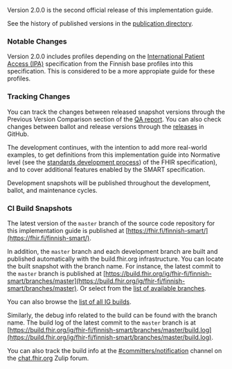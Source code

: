 Version 2.0.0 is the second official release of this implementation guide.

See the history of published versions in the
[publication directory](https://hl7.fi/fhir/finnish-smart/history.html).

### Notable Changes

Version 2.0.0 includes profiles depending on the
[International Patient Access (IPA)](https://build.fhir.org/ig/HL7/fhir-ipa/) specification from
the Finnish base profiles into this specification. This is considered to be a more appropiate
guide for these profiles.

### Tracking Changes

You can track the changes between released snapshot versions through the
Previous Version Comparison section of the [QA report](qa.html). You can also check changes
between ballot and release versions through the
[releases](https://github.com/fhir-fi/finnish-smart/releases) in GitHub.

The development continues, with the intention to add more real-world examples, to get definitions
from this implementation guide into Normative level (see the
[standards development process](https://hl7.org/fhir/versions.html#std-process)) of the FHIR
specification), and to cover additional features enabled by the SMART specification.

Development snapshots will be published throughout the development, ballot, and maintenance cycles.

### CI Build Snapshots
The latest version of the `master` branch of the source code repository for this implementation
guide is published at [https://fhir.fi/finnish-smart/](https://fhir.fi/finnish-smart/).

In addition, the `master` branch and each development branch are built and published automatically
with the build.fhir.org infrastructure. You can locate the built snapshot with
the branch name. For instance, the latest commit to the `master` branch is published at
[https://build.fhir.org/ig/fhir-fi/finnish-smart/branches/master](https://build.fhir.org/ig/fhir-fi/finnish-smart/branches/master).
Or select from the
[list of available branches](https://build.fhir.org/ig/fhir-fi/finnish-smart/branches/).

You can also browse the
[list of all IG builds](https://fhir.github.io/auto-ig-builder/builds.html).

Similarly, the debug info related to the build can be found with the branch name. The build log of
the latest commit to the `master` branch is at
[https://build.fhir.org/ig/fhir-fi/finnish-smart/branches/master/build.log](https://build.fhir.org/ig/fhir-fi/finnish-smart/branches/master/build.log).

You can also track the build info at the
[#committers/notification](https://chat.fhir.org/#narrow/stream/179297-committers.2Fnotification/topic/ig-build/)
channel on the [chat.fhir.org](https://chat.fhir.org) Zulip forum.
